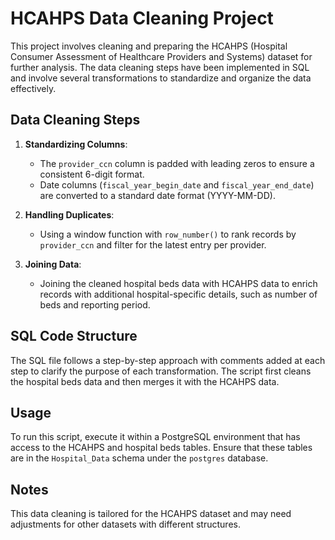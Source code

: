 
# HCAHPS Data Cleaning Project

This project involves cleaning and preparing the HCAHPS (Hospital Consumer Assessment of Healthcare Providers and Systems) dataset 
for further analysis. The data cleaning steps have been implemented in SQL and involve several transformations to standardize 
and organize the data effectively.

## Data Cleaning Steps

1. **Standardizing Columns**:
   - The `provider_ccn` column is padded with leading zeros to ensure a consistent 6-digit format.
   - Date columns (`fiscal_year_begin_date` and `fiscal_year_end_date`) are converted to a standard date format (YYYY-MM-DD).
   
2. **Handling Duplicates**:
   - Using a window function with `row_number()` to rank records by `provider_ccn` and filter for the latest entry per provider.
   
3. **Joining Data**:
   - Joining the cleaned hospital beds data with HCAHPS data to enrich records with additional hospital-specific details, such as 
     number of beds and reporting period.

## SQL Code Structure

The SQL file follows a step-by-step approach with comments added at each step to clarify the purpose of each transformation. 
The script first cleans the hospital beds data and then merges it with the HCAHPS data.

## Usage

To run this script, execute it within a PostgreSQL environment that has access to the HCAHPS and hospital beds tables. 
Ensure that these tables are in the `Hospital_Data` schema under the `postgres` database.

## Notes

This data cleaning is tailored for the HCAHPS dataset and may need adjustments for other datasets with different structures.
